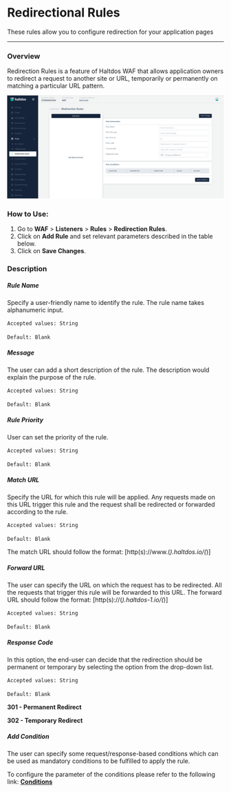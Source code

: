# Redirectional Rules

These rules allow you to configure redirection for your application pages

---

### Overview 
Redirection Rules is a feature of Haltdos WAF that allows application owners to redirect a request to another site or URL, temporarily or permanently on matching a particular URL pattern.

![Redirectional rules](/img/waf/v7/docs/redirection_rule.png)

### How to Use:
1. Go to **WAF** > **Listeners** > **Rules** > **Redirection Rules**.
2. Click on **Add Rule** and set relevant parameters described in the table below.
3. Click on **Save Changes**.


### Description

##### **Rule Name**

Specify a user-friendly name to identify the rule. The rule name takes alphanumeric input.

    Accepted values: String

    Default: Blank 

##### **Message**

The user can add a short description of the rule. The description would explain the purpose of the rule.

    Accepted values: String

    Default: Blank 

##### **Rule Priority**

User can set the priority of the rule.

    Accepted values: String

    Default: Blank 

##### **Match URL**

Specify the URL for which this rule will be applied. Any requests made on this URL trigger this rule and the request shall be redirected or forwarded according to the rule.

    Accepted values: String

    Default: Blank 

The match URL should follow the format: [http(s)://www.(*).haltdos.io/(*)]

##### **Forward URL**

The user can specify the URL on which the request has to be redirected. All the requests that trigger this rule will be forwarded to this URL.
The forward URL should follow the format: [http(s)://(*).haltdos-1.io/(*)] 

    Accepted values: String

    Default: Blank 


##### **Response Code**

In this option, the end-user can decide that the redirection should be permanent or temporary by selecting the option from the drop-down list.

    Accepted values: String

    Default: Blank 

**301 - Permanent Redirect**

**302 - Temporary Redirect**

##### **Add Condition**

The user can specify some request/response-based conditions which can be used as mandatory conditions to be fulfilled to apply the rule.

To configure the parameter of the conditions please refer to the following link: [**Conditions**](/enterprise/waf/listener/profiles/rules/conditions)
